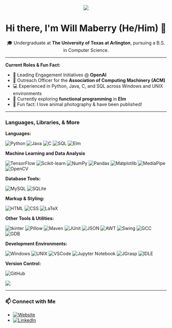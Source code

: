 <p align="center">
  <img src="https://capsule-render.vercel.app/api?type=waving&color=gradient&height=100&section=header" />
</p>

<h1 align="center">Hi there, I'm Will Maberry (He/Him) 👋</h1>

<p align="center">
  🎓 Undergraduate at <b>The University of Texas at Arlington</b>, pursuing a B.S. in Computer Science.
</p>

---

**Current Roles & Fun Fact:**
- 🤖 Leading Engagement Initiatives @ **OpenAI**
- 📢 Outreach Officer for the **Association of Computing Machinery (ACM)**
- 💻 Experienced in Python, Java, C, and SQL across Windows and UNIX environments
- 🌱 Currently exploring **functional programming** in **Elm**
- 📸 Fun fact: I love animal photography & have been published!

---

### Languages, Libraries, & More

**Languages:**
<p>
  <img src="https://img.shields.io/badge/Python-%233776AB.svg?style=flat&logo=python&logoColor=ffdd54" alt="Python"/>
  <img src="https://img.shields.io/badge/Java-%23ED8B00.svg?style=flat&logo=java&logoColor=white" alt="Java"/>
  <img src="https://img.shields.io/badge/C-%2300599C.svg?style=flat&logo=c&logoColor=white" alt="C"/>
  <img src="https://img.shields.io/badge/SQL-%2300758F.svg?style=flat&logo=postgresql&logoColor=white" alt="SQL"/>
  <img src="https://img.shields.io/badge/Elm-%23060F8F.svg?style=flat&logo=elm&logoColor=white" alt="Elm"/>
</p>

**Machine Learning and Data Analysis**
<p>
  <img src="https://img.shields.io/badge/TensorFlow-%23FF6F00.svg?style=flat&logo=tensorflow&logoColor=white" alt="TensorFlow"/>
  <img src="https://img.shields.io/badge/Scikit--learn-%23F7931E.svg?style=flat&logo=scikit-learn&logoColor=white" alt="Scikit-learn"/>
  <img src="https://img.shields.io/badge/NumPy-%23013243.svg?style=flat&logo=numpy&logoColor=white" alt="NumPy"/>
  <img src="https://img.shields.io/badge/Pandas-%23150458.svg?style=flat&logo=pandas&logoColor=white" alt="Pandas"/>
  <img src="https://img.shields.io/badge/Matplotlib-%230089F5.svg?style=flat&logo=matplotlib&logoColor=white" alt="Matplotlib"/>
  <img src="https://img.shields.io/badge/MediaPipe-%23FF5722.svg?style=flat&logo=mediapipe&logoColor=white" alt="MediaPipe" title="MediaPipe"/>
  <img src="https://img.shields.io/badge/OpenCV-%235C3EE8.svg?style=flat&logo=opencv&logoColor=white" alt="OpenCV"/>
</p>

**Database Tools:**
<p>
  <img src="https://img.shields.io/badge/MySQL-%234479A1.svg?style=flat&logo=mysql&logoColor=white" alt="MySQL"/>
  <img src="https://img.shields.io/badge/SQLite-%23003B57.svg?style=flat&logo=sqlite&logoColor=white" alt="SQLite"/>
</p>

**Markup & Styling:**
<p>
  <img src="https://img.shields.io/badge/HTML-%23E34F26.svg?style=flat&logo=html5&logoColor=white" alt="HTML"/>
  <img src="https://img.shields.io/badge/CSS-%231572B6.svg?style=flat&logo=css3&logoColor=white" alt="CSS"/>
  <img src="https://img.shields.io/badge/LaTeX-%23008080.svg?style=flat&logo=latex&logoColor=white" alt="LaTeX"/>
</p>

**Other Tools & Utilities:**
<p>
  <img src="https://img.shields.io/badge/tkinter-%233776AB.svg?style=flat&logo=python&logoColor=white" alt="tkinter"/>
  <img src="https://img.shields.io/badge/Pillow-blue?logo=python&logoColor=white" alt="Pillow"/>
  <img src="https://img.shields.io/badge/Maven-%23C71A36.svg?style=flat&logo=apachemaven&logoColor=white" alt="Maven"/>
  <img src="https://img.shields.io/badge/JUnit-%2325A162.svg?style=flat&logo=junit5&logoColor=white" alt="JUnit"/>
  <img src="https://img.shields.io/badge/JSON-%23000000.svg?style=flat&logo=json&logoColor=white" alt="JSON"/>
  <img src="https://img.shields.io/badge/AWT-%2300599C.svg?style=flat" alt="AWT"/>
  <img src="https://img.shields.io/badge/Swing-%23F7DF1E.svg?style=flat" alt="Swing"/>
  <img src="https://img.shields.io/badge/GCC-%23D2691E.svg?style=flat&logo=gcc&logoColor=white" alt="GCC"/>
  <img src="https://img.shields.io/badge/GDB-%2300599C.svg?style=flat" alt="GDB"/>
</p>

**Development Environments:**
<p>
  <img src="https://img.shields.io/badge/Windows-%230078D6.svg?style=flat&logo=windows&logoColor=white" alt="Windows"/>
  <img src="https://img.shields.io/badge/UNIX-%23FCC624.svg?style=flat&logo=unix&logoColor=black" alt="UNIX"/>
  <img src="https://img.shields.io/badge/VS%20Code-%23007ACC.svg?style=flat&logo=visual-studio-code&logoColor=white" alt="VSCode"/>
  <img src="https://img.shields.io/badge/Jupyter%20Notebook-%23F37626.svg?style=flat&logo=jupyter&logoColor=white" alt="Jupyter Notebook"/>
  <img src="https://img.shields.io/badge/JGrasp-%234479A1.svg?style=flat&logo=java&logoColor=white" alt="JGrasp"/>
  <img src="https://img.shields.io/badge/IDLE-%233776AB.svg?style=flat&logo=python&logoColor=white" alt="IDLE"/>
</p>

**Version Control:**
<p>
  <img src="https://img.shields.io/badge/GitHub-%2312100E.svg?style=flat&logo=github&logoColor=white" alt="GitHub"/>
</p>

<img src="https://capsule-render.vercel.app/api?type=waving&color=gradient&height=100&section=footer"/>

---

### 📫 Connect with Me

- [![Website](https://img.shields.io/badge/🌐%20My%20Website-%234285F4.svg?&style=flat)](https://dinosaur-oatmeal.github.io/)
- [![LinkedIn](https://img.shields.io/badge/LinkedIn-%230077B5.svg?style=flat&logo=linkedin&logoColor=white)](https://www.linkedin.com/in/will-maberry/)
